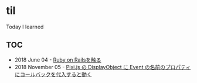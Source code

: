 # til

Today I learned

## TOC

* 2018 June 04 - [Ruby on Railsを触る](https://github.com/HibikineKage/til/blob/master/rails.md)
* 2018 November 05 - [Pixi.js の DisplayObject に Event の名前のプロパティにコールバックを代入すると動く](https://github.com/HibikineKage/til/blob/master/pixi.md)

